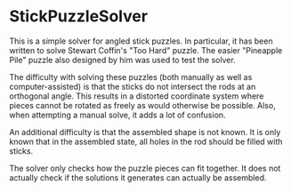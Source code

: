 # StickPuzzleSolver

This is a simple solver for angled stick puzzles. In particular, it has been written to solve Stewart Coffin's
"Too Hard" puzzle. The easier "Pineapple Pile" puzzle also designed by him was used to test the solver.

The difficulty with solving these puzzles (both manually as well as computer-assisted) is that the sticks do not
intersect the rods at an orthogonal angle. This results in a distorted coordinate system where pieces cannot be
rotated as freely as would otherwise be possible. Also, when attempting a manual solve, it adds a lot of
confusion.

An additional difficulty is that the assembled shape is not known. It is only known that in the assembled state,
all holes in the rod should be filled with sticks.

The solver only checks how the puzzle pieces can fit together. It does not actually check if the solutions it
generates can actually be assembled.
